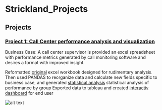 # Strickland_Projects
## Projects
### [Project 1: Call Center performance analysis and visualization](https://github.com/wcstrickland/call_center)
Business Case: A call center supervisor is provided an excel spreadsheet with performance metrics generated by call monitoring software and desires a format with improved insight.

Reformatted [original](images/call_raw_xl.png) excel workbook designed for rudimentary analysis.
Then used PANDAS to reorganize data and calculate new fields specific to business case,
and generated [statistical analysis](images/jupyter_img.png) statistical analysis of performance by group 
Exported data to tableau and created [interactiv dashboard](https://public.tableau.com/shared/KXPPY74GJ?:display_count=y&:origin=viz_share_link) for end user

![alt text](https://media.giphy.com/media/LoZyUPDg7HZu2sgd5I/giphy.gif)
